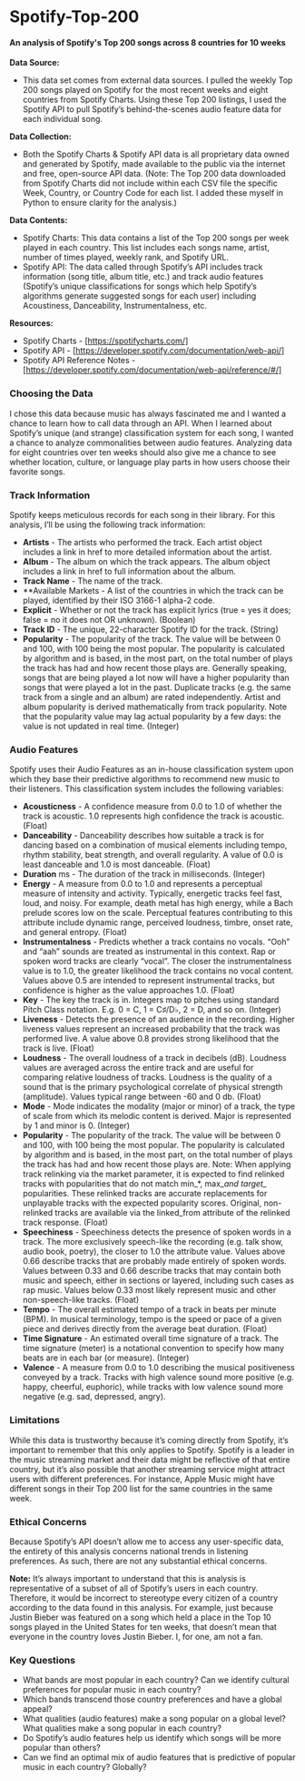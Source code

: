 # Spotify-Top-200
#### An analysis of Spotify's Top 200 songs across 8 countries for 10 weeks

**Data Source:**

* This data set comes from external data sources. I pulled the weekly Top 200 songs played on Spotify for the most recent weeks and eight countries from Spotify Charts. Using these Top 200 listings, I used the Spotify API to pull Spotify’s behind-the-scenes audio feature data for each individual song.

**Data Collection:**

* Both the Spotify Charts & Spotify API data is all proprietary data owned and generated by Spotify, made available to the public via the internet and free, open-source API data. (Note: The Top 200 data downloaded from Spotify Charts did not include within each CSV file the specific Week, Country, or Country Code for each list. I added these myself in Python to ensure clarity for the analysis.)

**Data Contents:**
*	Spotify Charts: This data contains a list of the Top 200 songs per week played in each country. This list includes each songs name, artist, number of times played, weekly rank, and Spotify URL.
*	Spotify API: The data called through Spotify’s API includes track information (song title, album title, etc.) and track audio features (Spotify’s unique classifications for songs which help Spotify’s algorithms generate suggested songs for each user) including Acoustiness, Danceability, Instrumentalness, etc.
        
**Resources:**
*	Spotify Charts - [https://spotifycharts.com/]
*	Spotify API - [https://developer.spotify.com/documentation/web-api/]
*	Spotify API Reference Notes - [https://developer.spotify.com/documentation/web-api/reference/#/]


### Choosing the Data

I chose this data because music has always fascinated me and I wanted a chance to learn how to call data through an API. When I learned about Spotify’s unique (and strange) classification system for each song, I wanted a chance to analyze commonalities between audio features. Analyzing data for eight countries over ten weeks should also give me a chance to see whether location, culture, or language play parts in how users choose their favorite songs.


### Track Information

Spotify keeps meticulous records for each song in their library. For this analysis, I’ll be using the following track information:
*	**Artists** - The artists who performed the track. Each artist object includes a link in href to more detailed information about the artist.
* **Album** - The album on which the track appears. The album object includes a link in href to full information about the album.
* **Track Name** - The name of the track.
* **Available Markets - A list of the countries in which the track can be played, identified by their ISO 3166-1 alpha-2 code.
* **Explicit** - Whether or not the track has explicit lyrics (true = yes it does; false = no it does not OR unknown). (Boolean)
* **Track ID** - The unique, 22-character Spotify ID for the track. (String)
* **Popularity** - The popularity of the track. The value will be between 0 and 100, with 100 being the most popular. The popularity is calculated by algorithm and is based, in the most part, on the total number of plays the track has had and how recent those plays are. Generally speaking, songs that are being played a lot now will have a higher popularity than songs that were played a lot in the past. Duplicate tracks (e.g. the same track from a single and an album) are rated independently. Artist and album popularity is derived mathematically from track popularity. Note that the popularity value may lag actual popularity by a few days: the value is not updated in real time.  (Integer)


### Audio Features

Spotify uses their Audio Features as an in-house classification system upon which they base their predictive algorithms to recommend new music to their listeners. This classification system includes the following variables:
* **Acousticness** - A confidence measure from 0.0 to 1.0 of whether the track is acoustic. 1.0 represents high confidence the track is acoustic. (Float)
* **Danceability** - Danceability describes how suitable a track is for dancing based on a combination of musical elements including tempo, rhythm stability, beat strength, and overall regularity. A value of 0.0 is least danceable and 1.0 is most danceable. (Float)
* **Duration** ms - The duration of the track in milliseconds. (Integer)
* **Energy** - A measure from 0.0 to 1.0 and represents a perceptual measure of intensity and activity. Typically, energetic tracks feel fast, loud, and noisy. For example, death metal has high energy, while a Bach prelude scores low on the scale. Perceptual features contributing to this attribute include dynamic range, perceived loudness, timbre, onset rate, and general entropy. (Float)
* **Instrumentalness** - Predicts whether a track contains no vocals. “Ooh” and “aah” sounds are treated as instrumental in this context. Rap or spoken word tracks are clearly “vocal”. The closer the instrumentalness value is to 1.0, the greater likelihood the track contains no vocal content. Values above 0.5 are intended to represent instrumental tracks, but confidence is higher as the value approaches 1.0. (Float)
* **Key** - The key the track is in. Integers map to pitches using standard Pitch Class notation. E.g. 0 = C, 1 = C♯/D♭, 2 = D, and so on. (Integer)
* **Liveness** - Detects the presence of an audience in the recording. Higher liveness values represent an increased probability that the track was performed live. A value above 0.8 provides strong likelihood that the track is live. (Float)
* **Loudness** - The overall loudness of a track in decibels (dB). Loudness values are averaged across the entire track and are useful for comparing relative loudness of tracks. Loudness is the quality of a sound that is the primary psychological correlate of physical strength (amplitude). Values typical range between -60 and 0 db. (Float)
* **Mode** - Mode indicates the modality (major or minor) of a track, the type of scale from which its melodic content is derived. Major is represented by 1 and minor is 0. (Integer)
* **Popularity** - The popularity of the track. The value will be between 0 and 100, with 100 being the most popular. The popularity is calculated by algorithm and is based, in the most part, on the total number of plays the track has had and how recent those plays are. Note: When applying track relinking via the market parameter, it is expected to find relinked tracks with popularities that do not match min_*, max_*and target_* popularities. These relinked tracks are accurate replacements for unplayable tracks with the expected popularity scores. Original, non-relinked tracks are available via the linked_from attribute of the relinked track response. (Float)
* **Speechiness** - Speechiness detects the presence of spoken words in a track. The more exclusively speech-like the recording (e.g. talk show, audio book, poetry), the closer to 1.0 the attribute value. Values above 0.66 describe tracks that are probably made entirely of spoken words. Values between 0.33 and 0.66 describe tracks that may contain both music and speech, either in sections or layered, including such cases as rap music. Values below 0.33 most likely represent music and other non-speech-like tracks. (Float)
* **Tempo** - The overall estimated tempo of a track in beats per minute (BPM). In musical terminology, tempo is the speed or pace of a given piece and derives directly from the average beat duration. (Float)
* **Time Signature** - An estimated overall time signature of a track. The time signature (meter) is a notational convention to specify how many beats are in each bar (or measure). (Integer)
* **Valence** - A measure from 0.0 to 1.0 describing the musical positiveness conveyed by a track. Tracks with high valence sound more positive (e.g. happy, cheerful, euphoric), while tracks with low valence sound more negative (e.g. sad, depressed, angry).


### Limitations

While this data is trustworthy because it’s coming directly from Spotify, it’s important to remember that this only applies to Spotify. Spotify is a leader in the music streaming market and their data might be reflective of that entire country, but it’s also possible that another streaming service might attract users with different preferences. For instance, Apple Music might have different songs in their Top 200 list for the same countries in the same week.


### Ethical Concerns

Because Spotify’s API doesn’t allow me to access any user-specific data, the entirety of this analysis concerns national trends in listening preferences. As such, there are not any substantial ethical concerns.

**Note:** It’s always important to understand that this is analysis is representative of a subset of all of Spotify’s users in each country. Therefore, it would be incorrect to stereotype every citizen of a country according to the data found in this analysis. For example, just because Justin Bieber was featured on a song which held a place in the Top 10 songs played in the United States for ten weeks, that doesn’t mean that everyone in the country loves Justin Bieber. I, for one, am not a fan.

### Key Questions
* What bands are most popular in each country? Can we identify cultural preferences for popular music in each country?
* Which bands transcend those country preferences and have a global appeal?
* What qualities (audio features) make a song popular on a global level? What qualities make a song popular in each country?
* Do Spotify’s audio features help us identify which songs will be more popular than others?
* Can we find an optimal mix of audio features that is predictive of popular music in each country? Globally?
